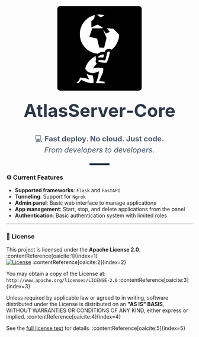 <!-- Hero Section -->
<div align="center">

  <!-- Logo -->
  <div align="center" style="display: inline-block; border-radius: 8px; overflow: hidden; background-color: #000; padding: 1em;">
    <svg
      xmlns="http://www.w3.org/2000/svg"
      viewBox="0 0 512 512"
      width="200"
      height="200"
      style="display: block;"
      role="img"
      aria-label="AtlasServer Logo"
    >
      <rect width="100%" height="100%" fill="#000" />
      <path fill="#ffffff" d="M256 22.115c-5.825 0-11.563.366-17.193 1.074l25.27 19.44 27.44-15.832A136.438 136.438 0 0 0 256 22.115zm-31.406 3.64C164.628 39.899 120.115 93.66 120.115 158c0 70.687 53.73 128.608 122.65 135.244.11-.089.213-.183.323-.271 8.263-6.629 19.152-10.972 31.252-12.305 6.22-.685 12.228-.512 17.822.457l.006-.025v-.002c1.954-7.778 6.776-13.879 12.527-17.332 4.314-2.59 8.978-3.837 13.528-4.137 1.516-.1 3.022-.094 4.496.002 5.895.383 11.445 2.11 16.095 5.584.123.092.244.195.366.29 31.612-24.477 52.098-62.602 52.681-105.62-6.228-5.54-16.99-15.23-18.4-17.346-1.987-2.98-21.852-22.348-21.852-22.348l-44.199-2.484 19.865 24.336-26.818 11.422-20.494-27.983 24.85 59.018-16.856 67.424-33.713-1.406-14.748-62.506-53.379-11.239 19.666-58.996h69.082l3.41-6.275-36.312-19.03-41.799 18.985-.701-41.437s21.068-18.964 21.068-24.582c0-3.13 2.132-12.118 4.063-19.682zm95.91 251.806c-2.437.009-4.81.597-6.543 1.638-1.982 1.19-3.436 2.711-4.334 6.287l-.006.018-13.79 53.928-8.073-1.25c-12.118-1.876-25.705-2.017-32.533-1.07-4.91 1.625-7.226 4.484-7.848 6.286-.635 1.842-.734 2.198 1.135 3.5.717.457 5.872 2.645 12.074 4.186 6.256 1.554 13.908 2.898 21.277 3.61 7.37.71 14.537.749 19.438.023 4.9-.726 5.96-2.624 5.191-.912 13.432-29.903 16.61-45.388 21.844-74.057-.08-.024-.02.092-.293-.111-1.067-.797-3.7-1.864-6.492-2.045-.35-.023-.699-.033-1.047-.031zm-40.055 20.785c-1.604.011-3.25.106-4.926.29-8.933.985-16.716 4.342-21.64 8.292-4.924 3.95-6.649 7.762-6.438 10.965a8.07 8.07 0 0 0 .633 2.617 37.532 37.532 0 0 1 2.498-.854l.582-.174.602-.093c8.147-1.276 19.2-1.204 30.615.006l5.25-20.53a44.952 44.952 0 0 0-7.176-.52zm-49.455 11.103c-32.373 12.647-66.581 48.933-73.314 87.27 8.55 13.94 15.925 25.451 42.213 28.804 20.25 2.584 36.195-3.383 53.138-11.421-4.61 27.314-9.023 54.627-22.347 81.941l61.582 1.49-1.987-11.422-37.248-4.47c10.766-27.243 34.074-58.795 28.309-88.399-18.755-3.482-37.817-6.687-69.527 1.49 2.954-8.21 13.434-21.073 25.947-33.408-7.491-5.58-10.196-15.685-7.399-23.795a24.701 24.701 0 0 1 2.993-5.914c-2.137-3.465-3.52-7.4-3.807-11.752-.238-3.613.312-7.107 1.447-10.414zm-65.64 120.928c5.496 14.215 12.952 27.97 20.136 41.58-17.916-10.752-58.268-14.487-64.808-14.402-3.1 17.06-10.632 26.4-25.02 35.74l14.899 2.978 19.804-23.074c26.19 15.067 75.1 30.943 84.442 19.444.305-9.276-.076-28.955-5.8-49.584-17.281.494-32.183-4.853-43.653-12.682z"/>
    </svg>
  </div>


  <!-- Main Title -->
  <h1 style="margin-top: 0.5em; font-size: 3rem; color: #2d3748;">
    AtlasServer‑Core
  </h1>

  <!-- Tagline -->
  <p style="font-size: 1.25rem; color: #4a5568; line-height: 1.5;">
    💻 <strong>Fast deploy. No cloud. Just code.</strong><br />
    <em>From developers to developers.</em>
  </p>

  <!-- Divider -->
  <hr style="width: 50px; border: 2px solid #2d3748; margin: 1.5em auto;" />

</div>


### ⚙️ Current Features

- **Supported frameworks**: `Flask` and `FastAPI`
- **Tunneling**: Support for `Ngrok`
- **Admin panel**: Basic web interface to manage applications
- **App management**: Start, stop, and delete applications from the panel
- **Authentication**: Basic authentication system with limited roles

---

### 📄 License

This project is licensed under the **Apache License 2.0**. :contentReference[oaicite:1]{index=1}  
[![License](https://img.shields.io/badge/License-Apache_2.0-blue.svg)](https://www.apache.org/licenses/LICENSE-2.0) :contentReference[oaicite:2]{index=2}  

You may obtain a copy of the License at:  
`http://www.apache.org/licenses/LICENSE-2.0` :contentReference[oaicite:3]{index=3}  

Unless required by applicable law or agreed to in writing, software  
distributed under the License is distributed on an **"AS IS" BASIS**,  
WITHOUT WARRANTIES OR CONDITIONS OF ANY KIND, either express or implied. :contentReference[oaicite:4]{index=4}  

See the [full license text](LICENSE) for details. :contentReference[oaicite:5]{index=5}  
